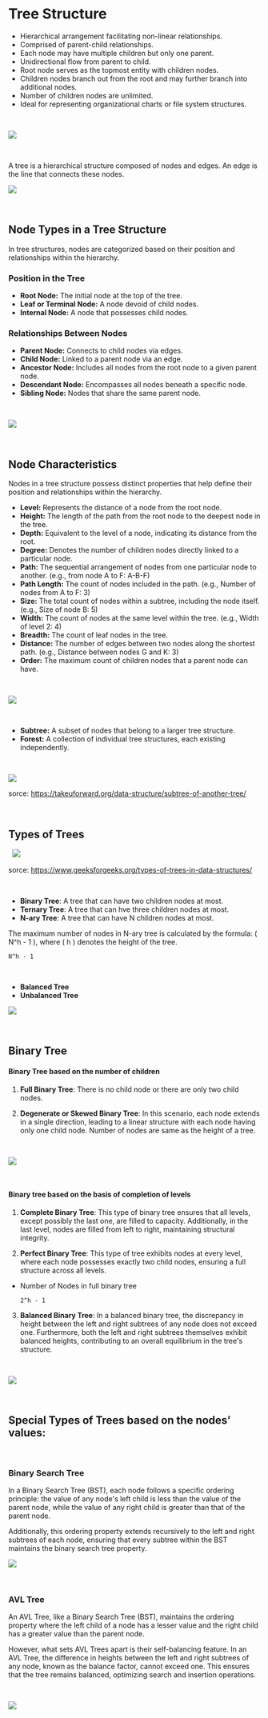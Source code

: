 # Tree Structure

- Hierarchical arrangement facilitating non-linear relationships.
- Comprised of parent-child relationships.
- Each node may have multiple children but only one parent.
- Unidirectional flow from parent to child.
- Root node serves as the topmost entity with children nodes.
- Children nodes branch out from the root and may further branch into additional nodes.
- Number of children nodes are unlimited.
- Ideal for representing organizational charts or file system structures.

&nbsp;

![](assets/assets/posts/tree/images/tree.jpg)

<!-- ![](images/tree.jpg) -->

&nbsp;

A tree is a hierarchical structure composed of nodes and edges. An edge is the line that connects these nodes.

![](assets/assets/posts/tree/images/treeNode.jpg)

<!-- ![](images/treeNode.jpg) -->

&nbsp;

## Node Types in a Tree Structure

In tree structures, nodes are categorized based on their position and relationships within the hierarchy.

### Position in the Tree

- **Root Node:** The initial node at the top of the tree.
- **Leaf or Terminal Node:** A node devoid of child nodes.
- **Internal Node:** A node that possesses child nodes.

### Relationships Between Nodes

- **Parent Node:** Connects to child nodes via edges.
- **Child Node:** Linked to a parent node via an edge.
- **Ancestor Node:** Includes all nodes from the root node to a given parent node.
- **Descendant Node:** Encompasses all nodes beneath a specific node.
- **Sibling Node:** Nodes that share the same parent node.

&nbsp;

![](assets/assets/posts/tree/images/typeOfNode.jpg)

<!-- ![](images/typeOfNode.jpg) -->

&nbsp;

## Node Characteristics

Nodes in a tree structure possess distinct properties that help define their position and relationships within the hierarchy.

- **Level:** Represents the distance of a node from the root node.
- **Height:** The length of the path from the root node to the deepest node in the tree.
- **Depth:** Equivalent to the level of a node, indicating its distance from the root.
- **Degree:** Denotes the number of children nodes directly linked to a particular node.
- **Path:** The sequential arrangement of nodes from one particular node to another. (e.g., from node A to F: A-B-F)
- **Path Length:** The count of nodes included in the path. (e.g., Number of nodes from A to F: 3)
- **Size:** The total count of nodes within a subtree, including the node itself. (e.g., Size of node B: 5)
- **Width:** The count of nodes at the same level within the tree. (e.g., Width of level 2: 4)
- **Breadth:** The count of leaf nodes in the tree.
- **Distance:** The number of edges between two nodes along the shortest path. (e.g., Distance between nodes G and K: 3)
- **Order:** The maximum count of children nodes that a parent node can have.

&nbsp;

![](assets/assets/posts/tree/images/treeLevel.jpg)

<!-- ![](images/treeLevel.jpg) -->

&nbsp;

- **Subtree:** A subset of nodes that belong to a larger tree structure.
- **Forest:** A collection of individual tree structures, each existing independently.

&nbsp;

![](assets/assets/posts/tree/images/subtree.png)

<!-- ![](images/subtree.png) -->

sorce: https://takeuforward.org/data-structure/subtree-of-another-tree/

&nbsp;

## Types of Trees

&nbsp;
![](assets/assets/posts/tree/images/typesOfTrees.png)

<!-- ![](images/typesOfTrees.png) -->

sorce: https://www.geeksforgeeks.org/types-of-trees-in-data-structures/

&nbsp;

- **Binary Tree**: A tree that can have two children nodes at most.
- **Ternary Tree**: A tree that can hve three children nodes at most.
- **N-ary Tree**: A tree that can have N children nodes at most.

The maximum number of nodes in N-ary tree is calculated by the formula: \( N^h - 1 \), where \( h \) denotes the height of the tree.

```
N^h - 1
```

&nbsp;

- **Balanced Tree**
- **Unbalanced Tree**

![](assets/assets/posts/tree/images/balance.png)

<!-- ![](images/balance.png) -->

&nbsp;

## Binary Tree

#### Binary Tree based on the number of children

1. **Full Binary Tree**: There is no child node or there are only two child nodes.

2. **Degenerate or Skewed Binary Tree**: In this scenario, each node extends in a single direction, leading to a linear structure with each node having only one child node. Number of nodes are same as the height of a tree.

&nbsp;

![](assets/assets/posts/tree/images/fullB.jpg)

<!-- ![](images/fullB.jpg) -->

&nbsp;

#### Binary tree based on the basis of completion of levels

1. **Complete Binary Tree**: This type of binary tree ensures that all levels, except possibly the last one, are filled to capacity. Additionally, in the last level, nodes are filled from left to right, maintaining structural integrity.

2. **Perfect Binary Tree**: This type of tree exhibits nodes at every level, where each node possesses exactly two child nodes, ensuring a full structure across all levels.

- Number of Nodes in full binary tree

  ```
  2^h - 1
  ```

3. **Balanced Binary Tree**: In a balanced binary tree, the discrepancy in height between the left and right subtrees of any node does not exceed one. Furthermore, both the left and right subtrees themselves exhibit balanced heights, contributing to an overall equilibrium in the tree's structure.

&nbsp;

![](assets/assets/posts/tree/images/complete.jpg)

<!-- ![](images/complete.jpg) -->

&nbsp;

## Special Types of Trees based on the nodes’ values:

&nbsp;

### Binary Search Tree

In a Binary Search Tree (BST), each node follows a specific ordering principle: the value of any node's left child is less than the value of the parent node, while the value of any right child is greater than that of the parent node.

Additionally, this ordering property extends recursively to the left and right subtrees of each node, ensuring that every subtree within the BST maintains the binary search tree property.

![](assets/assets/posts/tree/images/binary-search-tree.jpg)

<!-- ![](images/binary-search-tree.jpg) -->

&nbsp;

### AVL Tree

An AVL Tree, like a Binary Search Tree (BST), maintains the ordering property where the left child of a node has a lesser value and the right child has a greater value than the parent node.

However, what sets AVL Trees apart is their self-balancing feature. In an AVL Tree, the difference in heights between the left and right subtrees of any node, known as the balance factor, cannot exceed one. This ensures that the tree remains balanced, optimizing search and insertion operations.

&nbsp;

![](assets/assets/posts/tree/images/avl.jpg)

<!-- ![](images/avl.jpg) -->
